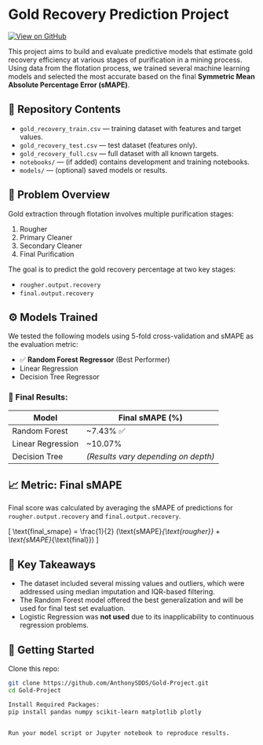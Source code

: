 # Gold Recovery Prediction Project

[![View on GitHub](https://img.shields.io/badge/View%20Repo-GitHub-blue)](https://github.com/AnthonySDDS/Gold-Project)

This project aims to build and evaluate predictive models that estimate gold recovery efficiency at various stages of purification in a mining process. Using data from the flotation process, we trained several machine learning models and selected the most accurate based on the final **Symmetric Mean Absolute Percentage Error (sMAPE)**.

## 📁 Repository Contents

- `gold_recovery_train.csv` — training dataset with features and target values.
- `gold_recovery_test.csv` — test dataset (features only).
- `gold_recovery_full.csv` — full dataset with all known targets.
- `notebooks/` — (if added) contains development and training notebooks.
- `models/` — (optional) saved models or results.

## 🧪 Problem Overview

Gold extraction through flotation involves multiple purification stages:
1. Rougher
2. Primary Cleaner
3. Secondary Cleaner
4. Final Purification

The goal is to predict the gold recovery percentage at two key stages:
- `rougher.output.recovery`
- `final.output.recovery`

## ⚙️ Models Trained

We tested the following models using 5-fold cross-validation and sMAPE as the evaluation metric:
- ✅ **Random Forest Regressor** (Best Performer)
- Linear Regression
- Decision Tree Regressor

### 🥇 Final Results:

| Model              | Final sMAPE (%) |
|-------------------|-----------------|
| Random Forest      | ~7.43% ✅ |
| Linear Regression  | ~10.07% |
| Decision Tree      | _(Results vary depending on depth)_

## 📈 Metric: Final sMAPE

Final score was calculated by averaging the sMAPE of predictions for `rougher.output.recovery` and `final.output.recovery`.

\[
\text{final\_smape} = \frac{1}{2} (\text{sMAPE}_{\text{rougher}} + \text{sMAPE}_{\text{final}})
\]

## 📌 Key Takeaways

- The dataset included several missing values and outliers, which were addressed using median imputation and IQR-based filtering.
- The Random Forest model offered the best generalization and will be used for final test set evaluation.
- Logistic Regression was **not used** due to its inapplicability to continuous regression problems.

## 🚀 Getting Started

Clone this repo:
```bash
git clone https://github.com/AnthonySDDS/Gold-Project.git
cd Gold-Project

Install Required Packages:
pip install pandas numpy scikit-learn matplotlib plotly


Run your model script or Jupyter notebook to reproduce results.
